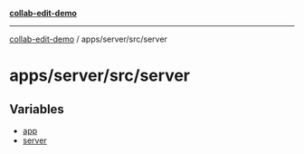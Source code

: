 [**collab-edit-demo**](../../../../README.md)

***

[collab-edit-demo](../../../../README.md) / apps/server/src/server

# apps/server/src/server

## Variables

- [app](variables/app.md)
- [server](variables/server.md)
